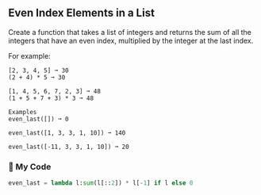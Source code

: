 ## Even Index Elements in a List

Create a function that takes a list of integers and returns the sum of all the integers that have an even index, multiplied by the integer at the last index.

For example:
```
[2, 3, 4, 5] ➞ 30
(2 + 4) * 5 ➞ 30

[1, 4, 5, 6, 7, 2, 3] ➞ 48
(1 + 5 + 7 + 3) * 3 ➞ 48

Examples
even_last([]) ➞ 0

even_last([1, 3, 3, 1, 10]) ➞ 140

even_last([-11, 3, 3, 1, 10]) ➞ 20
```
### 🐍 My Code
```python
even_last = lambda l:sum(l[::2]) * l[-1] if l else 0
```
